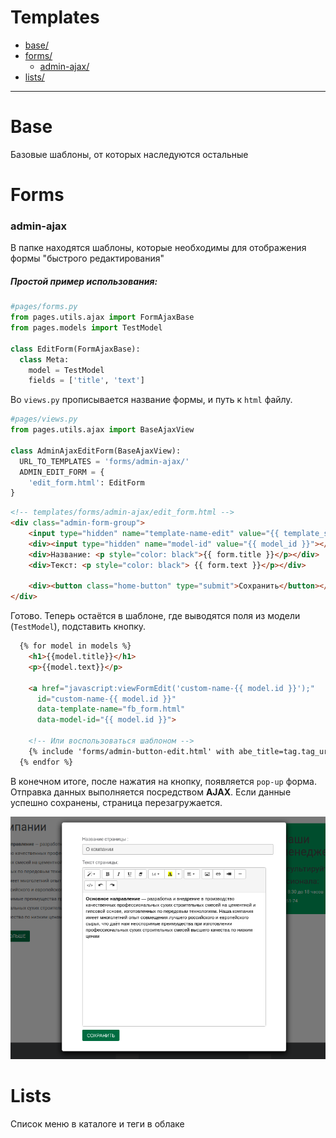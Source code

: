 # Templates

* [base/](.#base-id)
* [forms/](.#forms)
  * [admin-ajax/](.#admin-ajax)
* [lists/](.#lists)

***
# Base
  Базовые шаблоны, от которых наследуются остальные


# Forms
### admin-ajax
  В папке находятся шаблоны, которые необходимы для отображения формы "быстрого редактирования"

##### Простой пример использования:

```python
#pages/forms.py
from pages.utils.ajax import FormAjaxBase
from pages.models import TestModel

class EditForm(FormAjaxBase):
  class Meta:
    model = TestModel
    fields = ['title', 'text']
```

Во `views.py` прописывается название формы, и путь к `html` файлу.

```python
#pages/views.py
from pages.utils.ajax import BaseAjaxView

class AdminAjaxEditForm(BaseAjaxView):
  URL_TO_TEMPLATES = 'forms/admin-ajax/'
  ADMIN_EDIT_FORM = {
    'edit_form.html': EditForm
}
```

```html
<!-- templates/forms/admin-ajax/edit_form.html -->
<div class="admin-form-group">
    <input type="hidden" name="template-name-edit" value="{{ template_send }}">
    <div><input type="hidden" name="model-id" value="{{ model_id }}"></div>
    <div>Название: <p style="color: black">{{ form.title }}</p></div>
    <div>Текст: <p style="color: black"> {{ form.text }}</p></div>

    <div><button class="home-button" type="submit">Сохранить</button></div>
</div>
```

Готово. Теперь остаётся в шаблоне, где выводятся поля из модели (`TestModel`), подставить кнопку.

```html
  {% for model in models %}
    <h1>{{model.title}}</h1>
    <p>{{model.text}}</p>

    <a href="javascript:viewFormEdit('custom-name-{{ model.id }}');"
      id="custom-name-{{ model.id }}"
      data-template-name="fb_form.html"
      data-model-id="{{ model.id }}">

    <!-- Или воспользоваться шаблоном -->
    {% include 'forms/admin-button-edit.html' with abe_title=tag.tag_url abe_template="subtag_form.html" abe_model=tag %}
  {% endfor %}
```
В конечном итоге, после нажатия на кнопку, появляется `pop-up` форма. Отправка данных выполняется посредством **AJAX**. Если данные успешно сохранены, страница перезагружается.

![Скриншот формы](git-readme-image.png "Пример формы быстрого редактирования")


# Lists
Список меню в каталоге и теги в облаке
